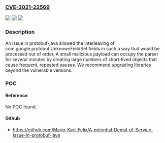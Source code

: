 ### [CVE-2021-22569](https://cve.mitre.org/cgi-bin/cvename.cgi?name=CVE-2021-22569)
![](https://img.shields.io/static/v1?label=Product&message=google-protobuf%20%5BJRuby%20Gem%5D&color=blue)
![](https://img.shields.io/static/v1?label=Version&message=%3C%203.19.2%20&color=brighgreen)
![](https://img.shields.io/static/v1?label=Vulnerability&message=CWE-696%20Incorrect%20Behavior%20Order&color=brighgreen)

### Description

An issue in protobuf-java allowed the interleaving of com.google.protobuf.UnknownFieldSet fields in such a way that would be processed out of order. A small malicious payload can occupy the parser for several minutes by creating large numbers of short-lived objects that cause frequent, repeated pauses. We recommend upgrading libraries beyond the vulnerable versions.

### POC

#### Reference
No POC found.

#### Github
- https://github.com/Mario-Kart-Felix/A-potential-Denial-of-Service-issue-in-protobuf-java

